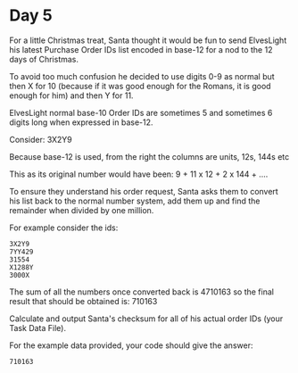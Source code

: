 # Day 5

For a little Christmas treat, Santa thought it would be fun to send ElvesLight his latest Purchase Order IDs list encoded in base-12 for a nod to the 12 days of Christmas.

To avoid too much confusion he decided to use digits 0-9 as normal but then X for 10 (because if it was good enough for the Romans, it is good enough for him) and then Y for 11.

ElvesLight normal base-10 Order IDs are sometimes 5 and sometimes 6 digits long when expressed in base-12.

Consider:
3X2Y9

Because base-12 is used, from the right the columns are units, 12s, 144s etc

This as its original number would have been:
9 + 11 x 12 + 2 x 144 + ....

To ensure they understand his order request, Santa asks them to convert his list back to the normal number system, add them up and find the remainder when divided by one million.

For example consider the ids:

```
3X2Y9
7YY429
31554
X1288Y
3000X
```

The sum of all the numbers once converted back is 4710163 so the final result that should be obtained is:
710163

Calculate and output Santa's checksum for all of his actual order IDs (your Task Data File).

For the example data provided, your code should give the answer:

```
710163
```

